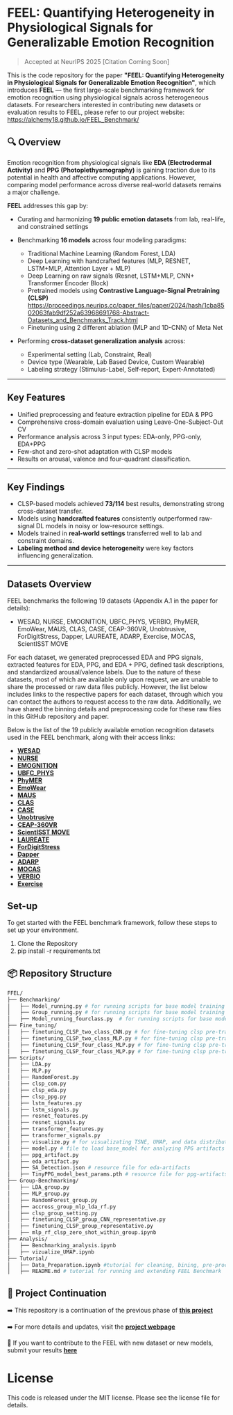 # FEEL: Quantifying Heterogeneity in Physiological Signals for Generalizable Emotion Recognition

> Accepted at NeurIPS 2025 [Citation Coming Soon]

This is the code repository for the paper **"FEEL: Quantifying Heterogeneity in Physiological Signals for Generalizable Emotion Recognition"**, which introduces **FEEL** — the first large-scale benchmarking framework for emotion recognition using physiological signals across heterogeneous datasets. For researchers interested in contributing new datasets or evaluation results to FEEL, please refer to our project website: https://alchemy18.github.io/FEEL_Benchmark/

## 🔍 Overview

Emotion recognition from physiological signals like **EDA (Electrodermal Activity)** and **PPG (Photoplethysmography)** is gaining traction due to its potential in health and affective computing applications. However, comparing model performance across diverse real-world datasets remains a major challenge.

**FEEL** addresses this gap by:

- Curating and harmonizing **19 public emotion datasets** from lab, real-life, and constrained settings
- Benchmarking **16 models** across four modeling paradigms:
  - Traditional Machine Learning (Random Forest, LDA)
  - Deep Learning with handcrafted features (MLP, RESNET, LSTM+MLP, Attention Layer + MLP)
  - Deep Learning on raw signals (Resnet, LSTM+MLP, CNN+ Transformer Encoder Block)
  - Pretrained models using **Contrastive Language-Signal Pretraining (CLSP)** https://proceedings.neurips.cc/paper_files/paper/2024/hash/1cba8502063fab9df252a63968691768-Abstract-Datasets_and_Benchmarks_Track.html
  - Finetuning using 2 different ablation (MLP and 1D-CNN) of Meta Net
    
- Performing **cross-dataset generalization analysis** across:
  - Experimental setting (Lab, Constraint, Real)
  - Device type (Wearable, Lab Based Device, Custom Wearable)
  - Labeling strategy (Stimulus-Label, Self-report, Expert-Annotated)

---

## Key Features

- Unified preprocessing and feature extraction pipeline for EDA & PPG
- Comprehensive cross-domain evaluation using Leave-One-Subject-Out CV
- Performance analysis across 3 input types: EDA-only, PPG-only, EDA+PPG
- Few-shot and zero-shot adaptation with CLSP models
- Results on arousal, valence and four-quadrant classification.

---

## Key Findings

- CLSP-based models achieved **73/114** best results, demonstrating strong cross-dataset transfer.
- Models using **handcrafted features** consistently outperformed raw-signal DL models in noisy or low-resource settings.
- Models trained in **real-world settings** transferred well to lab and constraint domains.
- **Labeling method and device heterogeneity** were key factors influencing generalization.

---

## Datasets Overview

FEEL benchmarks the following 19 datasets (Appendix A.1 in the paper for details): 

- WESAD, NURSE, EMOGNITION, UBFC_PHYS, VERBIO, PhyMER, EmoWear, MAUS, CLAS, CASE, CEAP-360VR, Unobtrusive, ForDigitStress, Dapper, LAUREATE, ADARP, Exercise, MOCAS, ScientISST MOVE

For each dataset, we generated preprocessed EDA and PPG signals, extracted features for EDA, PPG, and EDA + PPG, defined task descriptions, and standardized arousal/valence labels. Due to the nature of these datasets, most of which are available only upon request, we are unable to share the processed or raw data files publicly. However, the list below includes links to the respective papers for each dataset, through which you can contact the authors to request access to the raw data. Additionally, we have shared the binning details and preprocessing code for these raw files in this GitHub repository and paper.

Below is the list of the 19 publicly available emotion recognition datasets used in the FEEL benchmark, along with their access links:

- [**WESAD**](https://ubi29.informatik.uni-siegen.de/usi/data_wesad.html) 
- [**NURSE**](https://datadryad.org/dataset/doi:10.5061/dryad.5hqbzkh6f#citations) 
- [**EMOGNITION**](https://dataverse.harvard.edu/citation?persistentId=doi:10.7910/DVN/R9WAF4) 
- [**UBFC_PHYS**](https://sites.google.com/view/ybenezeth/ubfc-phys)
- [**PhyMER**](https://sites.google.com/view/phymer-dataset) 
- [**EmoWear**](https://zenodo.org/records/10407279)
- [**MAUS**](https://ieee-dataport.org/open-access/maus-dataset-mental-workload-assessment-n-back-task-using-wearable-sensor) 
- [**CLAS**](https://ieee-dataport.org/open-access/database-cognitive-load-affect-and-stress-recognition) 
- [**CASE**](https://gitlab.com/karan-shr/case_dataset) 
- [**Unobtrusive**](https://zenodo.org/records/10371068)
- [**CEAP-360VR**](https://github.com/cwi-dis/CEAP-360VR-Dataset) 
- [**ScientISST MOVE**](https://www.scientisst.com/projects/run-like-a-scientisst)
- [**LAUREATE**](https://pc.inf.usi.ch/studentproject/affect-and-learning-in-the-laureate-dataset/) 
- [**ForDigitStress**](https://hcai.eu/fordigitstress/) 
- [**Dapper**](https://synapse.org/Synapse:syn22418021) 
- [**ADARP**](https://zenodo.org/records/6640290)
- [**MOCAS**](https://zenodo.org/records/7023242)  
- [**VERBIO**](https://hubbs.engr.tamu.edu/resources/verbio-dataset/) 
- [**Exercise**](https://physionet.org/content/wearable-device-dataset/1.0.0/) 

## Set-up

To get started with the FEEL benchmark framework, follow these steps to set up your environment.

1. Clone the Repository
2. pip install -r requirements.txt

## 📦 Repository Structure

```bash
FFEL/
├── Benchmarking/
│   ├── Model_running.py # for running scripts for base model training
│   ├── Group_running.py # for running scripts for base model training
│   ├── Model_running_fourclass.py  # for running scripts for base model training for four-class binning
├── Fine_tuning/
│   ├── finetuning_CLSP_two_class_CNN.py # for fine-tuning clsp pre-trained model on 2-class with CNN Meta-net
│   ├── finetuning_CLSP_two_class_MLP.py # for fine-tuning clsp pre-trained model on 2-class with MLP Meta-net
│   ├── finetuning_CLSP_four_class_MLP.py # for fine-tuning clsp pre-trained model on 4-class with MLP Meta-net
│   ├── finetuning_CLSP_four_class_MLP.py # for fine-tuning clsp pre-trained model on 4-class with CNN Meta-net
├── Scripts/
│   ├── LDA.py
│   ├── MLP.py
│   ├── RandomForest.py
│   ├── clsp_com.py
│   ├── clsp_eda.py
│   ├── clsp_ppg.py
│   ├── lstm_features.py
│   ├── lstm_signals.py
│   ├── resnet_features.py
│   ├── resnet_signals.py
│   ├── transformer_features.py
│   ├── transformer_signals.py
│   ├── visualize.py # for visualizating TSNE, UMAP, and data distribution
│   ├── model.py # file to load base_model for analyzing PPG artifacts
│   ├── ppg_artifact.py
│   ├── eda_artifact.py
│   ├── SA_Detection.json # resource file for eda-artifacts
│   ├── TinyPPG_model_best_params.pth # resource file for ppg-artifacts
├── Group-Benchmarking/
│   ├── LDA_group.py
│   ├── MLP_group.py
│   ├── RandomForest_group.py
│   ├── accross_group_mlp_lda_rf.py
│   ├── clsp_group_setting.py
│   ├── finetuning_CLSP_group_CNN_representative.py
│   ├── finetuning_CLSP_group_representative.py
│   ├── mlp_rf_clsp_zero_shot_within_group.ipynb
├── Analysis/
│   ├── Benchmarking_analysis.ipynb
│   ├── vizualize_UMAP.ipynb
├── Tutorial/
│   ├── Data_Preparation.ipynb #tutorial for cleaning, bining, pre-processing datasets
│   ├── README.md # tutorial for running and extending FEEL Benchmark
```

## 🔗 Project Continuation

➡️ This repository is a continuation of the previous phase of **[this project](https://github.com/alchemy18/EEVR/)**

➡️ For more details and updates, visit the **[project webpage](https://alchemy18.github.io/FEEL_Benchmark/)**

🤝 If you want to contribute to the FEEL with new dataset or new models, submit your results **[here](https://docs.google.com/forms/d/e/1FAIpQLSchhaTlXFliCb1fS2zCK7-66zWAExXn6RavqeLaH2nE8vKs8A/viewform)**


# License

This code is released under the MIT license. Please see the license file for details.
